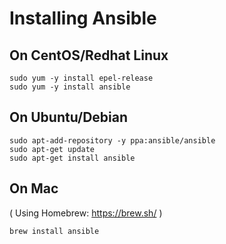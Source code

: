 # Installing Ansible

## On CentOS/Redhat Linux

```
sudo yum -y install epel-release
sudo yum -y install ansible
```

## On Ubuntu/Debian
```
sudo apt-add-repository -y ppa:ansible/ansible
sudo apt-get update
sudo apt-get install ansible
```

## On Mac
( Using Homebrew: https://brew.sh/ )
```
brew install ansible
```




